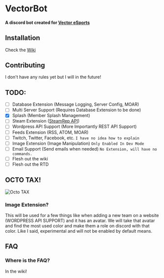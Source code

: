 # VectorBot
#### A discord bot created for [Vector eSports](http://vectoresports.co.za)

## Installation
Check the [Wiki](https://github.com/TagnumElite/VectorBot/wiki)

## Contributing
I don't have any rules yet but I will in the future!

## TODO:
- [ ] Database Extension (Message Logging, Server Config, MOAR)
- [ ] Multi Server Support (Requires Database Extension to be done)
- [x] Splash (Member Splash Management)
- [ ] Steam Extension ([SteamRep API](https://github.com/EliteKast/libzaek.py))
- [ ] Wordpress API Support (More Importantly REST API Support)
- [ ] Feeds Extension (RSS, ATOM, MOAR)
- [ ] Twitch, Twitter, Facebook, etc. `I have no idea how to explain`
- [ ] Image Extension (Image Manipulation) `Only Enabled In Dev Mode`
- [ ] Email Support (Send emails when needed) `No Extension, will have no commands.`
- [ ] Flesh out the wiki
- [ ] Flesh out the RTD

## OCTO TAX!
![Octo TAX](https://assets-cdn.github.com/images/modules/logos_page/Octocat.png)

### Image Extension?
This will be used for a few things like when adding a new team on a website (WORDPRESS API SUPPORT) and it has an avatar. We will take that avatar and find the most used color and make them a role on discord with that color. Like I said, experimental and will not be enabled by default means.

## FAQ
### Where is the FAQ?
In the wiki!

